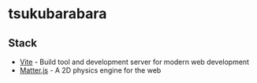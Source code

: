 # tsukubarabara

## Stack

- [Vite](https://vitejs.dev/) - Build tool and development server for modern web development
- [Matter.js](http://brm.io/matter-js/) - A 2D physics engine for the web
